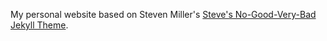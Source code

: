 My personal website based on Steven Miller's  [Steve's No-Good-Very-Bad Jekyll Theme](https://github.com/svmiller/steve-ngvb-jekyll-template).
